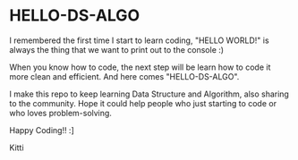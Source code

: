 # HELLO-DS-ALGO

I remembered the first time I start to learn coding, "HELLO WORLD!" is always the thing that we want to print out to the console :)

When you know how to code, the next step will be learn how to code it more clean and efficient. And here comes "HELLO-DS-ALGO".

I make this repo to keep learning Data Structure and Algorithm, also sharing to the community. Hope it could help people who just starting to code or who loves problem-solving. 

Happy Coding!! :]

Kitti
